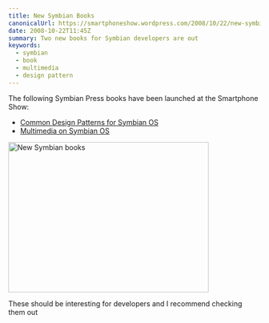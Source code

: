 ```yaml
---
title: New Symbian Books
canonicalUrl: https://smartphoneshow.wordpress.com/2008/10/22/new-symbian-books/
date: 2008-10-22T11:45Z
summary: Two new books for Symbian developers are out
keywords:
  - symbian
  - book
  - multimedia
  - design pattern
---
```

The following Symbian Press books have been launched at the Smartphone Show:

- [Common Design Patterns for Symbian OS](https://web.archive.org/web/20081017072540/http://developer.symbian.com/main/documentation/books/books_files/pattern/index.jsp)
- [Multimedia on Symbian OS](https://web.archive.org/web/20081029175723/http://developer.symbian.com/main/documentation/books/books_files/multi/index.jsp)

<img src="/media/smartphone-show-2008/symbian-books.jpg" alt="New Symbian books" width="400" height="300">

These should be interesting for developers and I recommend checking them out
